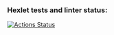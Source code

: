 ### Hexlet tests and linter status:
[![Actions Status](https://github.com/bulbaattacks/python-project-51/workflows/hexlet-check/badge.svg)](https://github.com/bulbaattacks/python-project-51/actions)